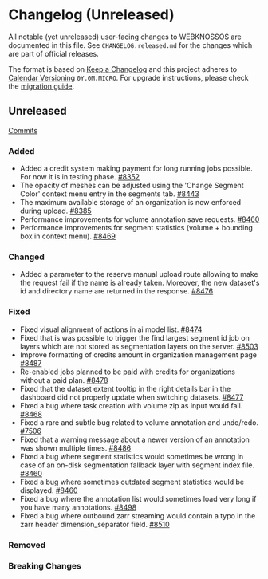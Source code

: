 # Changelog (Unreleased)

All notable (yet unreleased) user-facing changes to WEBKNOSSOS are documented in this file.
See `CHANGELOG.released.md` for the changes which are part of official releases.

The format is based on [Keep a Changelog](http://keepachangelog.com/en/1.0.0/)
and this project adheres to [Calendar Versioning](http://calver.org/) `0Y.0M.MICRO`.
For upgrade instructions, please check the [migration guide](MIGRATIONS.released.md).

## Unreleased
[Commits](https://github.com/scalableminds/webknossos/compare/25.03.0...HEAD)

### Added
- Added a credit system making payment for long running jobs possible. For now it is in testing phase. [#8352](https://github.com/scalableminds/webknossos/pull/8352)
- The opacity of meshes can be adjusted using the 'Change Segment Color' context menu entry in the segments tab. [#8443](https://github.com/scalableminds/webknossos/pull/8443)
- The maximum available storage of an organization is now enforced during upload. [#8385](https://github.com/scalableminds/webknossos/pull/8385)
- Performance improvements for volume annotation save requests. [#8460](https://github.com/scalableminds/webknossos/pull/8460)
- Performance improvements for segment statistics (volume + bounding box in context menu). [#8469](https://github.com/scalableminds/webknossos/pull/8469)

### Changed
- Added a parameter to the reserve manual upload route allowing to make the request fail if the name is already taken. Moreover, the new dataset's id and directory name are returned in the response. [#8476](https://github.com/scalableminds/webknossos/pull/8476)

### Fixed
- Fixed visual alignment of actions in ai model list. [#8474](https://github.com/scalableminds/webknossos/pull/8474)
- Fixed that is was possible to trigger the find largest segment id job on layers which are not stored as segmentation layers on the server. [#8503](https://github.com/scalableminds/webknossos/pull/8503)
- Improve formatting of credits amount in organization management page [#8487](https://github.com/scalableminds/webknossos/pull/8487)
- Re-enabled jobs planned to be paid with credits for organizations without a paid plan. [#8478](https://github.com/scalableminds/webknossos/pull/8478)
- Fixed that the dataset extent tooltip in the right details bar in the dashboard did not properly update when switching datasets. [#8477](https://github.com/scalableminds/webknossos/pull/8477)
- Fixed a bug where task creation with volume zip as input would fail. [#8468](https://github.com/scalableminds/webknossos/pull/8468)
- Fixed a rare and subtle bug related to volume annotation and undo/redo. [#7506](https://github.com/scalableminds/webknossos/pull/7506)
- Fixed that a warning message about a newer version of an annotation was shown multiple times. [#8486](https://github.com/scalableminds/webknossos/pull/8486)
- Fixed a bug where segment statistics would sometimes be wrong in case of an on-disk segmentation fallback layer with segment index file. [#8460](https://github.com/scalableminds/webknossos/pull/8460)
- Fixed a bug where sometimes outdated segment statistics would be displayed. [#8460](https://github.com/scalableminds/webknossos/pull/8460)
- Fixed a bug where the annotation list would sometimes load very long if you have many annotations. [#8498](https://github.com/scalableminds/webknossos/pull/8498)
- Fixed a bug where outbound zarr streaming would contain a typo in the zarr header dimension_separator field. [#8510](https://github.com/scalableminds/webknossos/pull/8510)

### Removed

### Breaking Changes
